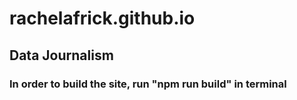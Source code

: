 # rachelafrick.github.io
## Data Journalism
### In order to build the site, run "npm run build" in terminal
